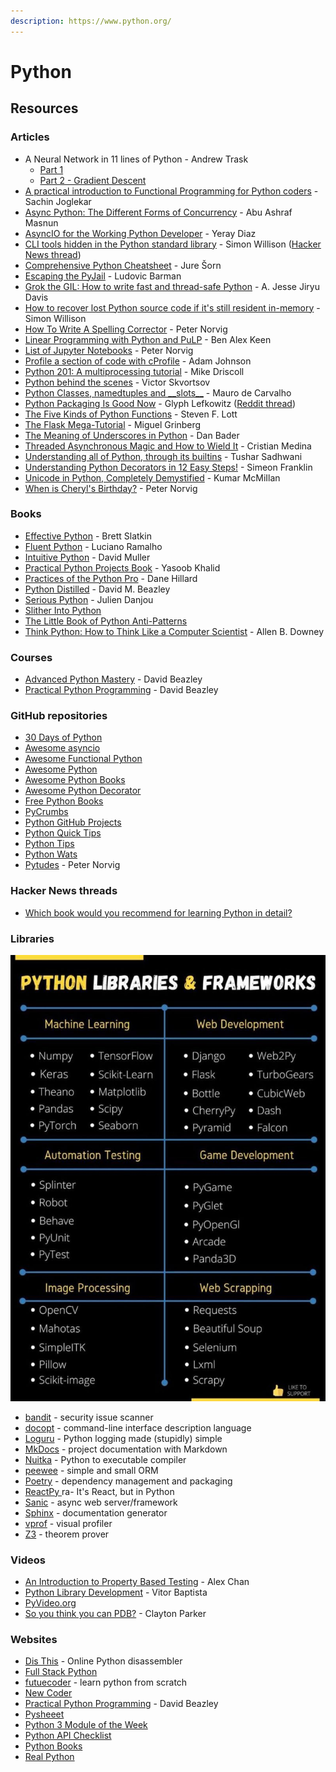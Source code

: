 ```yaml
---
description: https://www.python.org/
---
```


# Python

## Resources

### Articles

* A Neural Network in 11 lines of Python - Andrew Trask
  * [Part 1](https://iamtrask.github.io/2015/07/12/basic-python-network/)
  * [Part 2 - Gradient Descent](https://iamtrask.github.io/2015/07/27/python-network-part2/)
* [A practical introduction to Functional Programming for Python coders](https://codesachin.wordpress.com/2016/04/03/a-practical-introduction-to-functional-programming-for-python-coders/) - Sachin Joglekar
* [Async Python: The Different Forms of Concurrency](https://masnun.rocks/2016/10/06/async-python-the-different-forms-of-concurrency/) - Abu Ashraf Masnun
* [AsyncIO for the Working Python Developer](https://yeraydiazdiaz.medium.com/asyncio-for-the-working-python-developer-5c468e6e2e8e) - Yeray Diaz
* [CLI tools hidden in the Python standard library](https://til.simonwillison.net/python/stdlib-cli-tools) - Simon Willison ([Hacker News thread](https://news.ycombinator.com/item?id=36515531))
* [Comprehensive Python Cheatsheet](https://gto76.github.io/python-cheatsheet/) - Jure Šorn
* [Escaping the PyJail](https://lbarman.ch/blog/pyjail/) - Ludovic Barman
* [Grok the GIL: How to write fast and thread-safe Python](https://opensource.com/article/17/4/grok-gil) - A. Jesse Jiryu Davis
* [How to recover lost Python source code if it's still resident in-memory](https://gist.github.com/simonw/8aa492e59265c1a021f5c5618f9e6b12) - Simon Willison
* [How To Write A Spelling Corrector](https://norvig.com/spell-correct.html) - Peter Norvig
* [Linear Programming with Python and PuLP](https://benalexkeen.com/linear-programming-with-python-and-pulp/) - Ben Alex Keen
* [List of Jupyter Notebooks](https://norvig.com/ipython/README.html) - Peter Norvig
* [Profile a section of code with cProfile](https://adamj.eu/tech/2023/07/23/python-profile-section-cprofile/) - Adam Johnson
* [Python 201: A multiprocessing tutorial](https://www.blog.pythonlibrary.org/2016/08/02/python-201-a-multiprocessing-tutorial/) - Mike Driscoll
* [Python behind the scenes](https://tenthousandmeters.com/tag/python-behind-the-scenes/) - Victor Skvortsov
* [Python Classes, namedtuples and \_\_slots\_\_](https://maurodec.com/blog/classes-namedtuples-slots/) - Mauro de Carvalho
* [Python Packaging Is Good Now](https://glyph.twistedmatrix.com/2016/08/python-packaging.html) - Glyph Lefkowitz ([Reddit thread](https://www.reddit.com/r/Python/comments/4xnip4/python\_packaging\_is\_good\_now/))
* [The Five Kinds of Python Functions](https://slott56.github.io/five-kinds-of-python-functions/assets/player/KeynoteDHTMLPlayer.html#0) - Steven F. Lott
* [The Flask Mega-Tutorial](https://blog.miguelgrinberg.com/post/the-flask-mega-tutorial-part-i-hello-world) - Miguel Grinberg
* [The Meaning of Underscores in Python](https://dbader.org/blog/meaning-of-underscores-in-python) - Dan Bader
* [Threaded Asynchronous Magic and How to Wield It](https://medium.com/hackernoon/threaded-asynchronous-magic-and-how-to-wield-it-bba9ed602c32) - Cristian Medina
* [Understanding all of Python, through its builtins](https://sadh.life/post/builtins/) - Tushar Sadhwani
* [Understanding Python Decorators in 12 Easy Steps!](http://simeonfranklin.com/blog/2012/jul/1/python-decorators-in-12-steps/) - Simeon Franklin
* [Unicode in Python, Completely Demystified](http://farmdev.com/talks/unicode/) - Kumar McMiIlan
* [When is Cheryl's Birthday?](https://nbviewer.jupyter.org/url/norvig.com/ipython/Cheryl.ipynb) - Peter Norvig

### Books

* [Effective Python](https://effectivepython.com/) - Brett Slatkin
* [Fluent Python](https://www.oreilly.com/library/view/fluent-python/9781491946237/) - Luciano Ramalho
* [Intuitive Python](https://pragprog.com/titles/dmpython/intuitive-python/) - David Muller
* [Practical Python Projects Book](https://practicalpython.yasoob.me/index.html) - Yasoob Khalid
* [Practices of the Python Pro](https://www.manning.com/books/practices-of-the-python-pro) - Dane Hillard
* [Python Distilled](http://www.dabeaz.com/python-distilled/) - David M. Beazley
* [Serious Python](https://nostarch.com/seriouspython) - Julien Danjou
* [Slither Into Python](https://www.slitherintopython.com/)
* [The Little Book of Python Anti-Patterns](https://docs.quantifiedcode.com/python-anti-patterns/index.html)
* [Think Python: How to Think Like a Computer Scientist](https://greenteapress.com/thinkpython2/html/index.html) - Allen B. Downey

### Courses

* [Advanced Python Mastery](https://github.com/dabeaz-course/python-mastery) - David Beazley
* [Practical Python Programming](https://dabeaz-course.github.io/practical-python/) - David Beazley

### GitHub repositories

* [30 Days of Python](https://github.com/Asabeneh/30-Days-Of-Python)
* [Awesome asyncio](https://github.com/timofurrer/awesome-asyncio)
* [Awesome Functional Python](https://github.com/sfermigier/awesome-functional-python)
* [Awesome Python](https://github.com/vinta/awesome-python)
* [Awesome Python Books](https://github.com/Junnplus/awesome-python-books)
* [Awesome Python Decorator](https://github.com/Junnplus/awesome-python-books)
* [Free Python Books](https://github.com/pamoroso/free-python-books)
* [PyCrumbs](https://github.com/kirang89/pycrumbs)
* [Python GitHub Projects](https://github.com/checkcheckzz/python-github-projects)
* [Python Quick Tips](https://gist.github.com/sreeragh-ar/7facbf6aace844692eb0dd8f32ee5d4c)
* [Python Tips](https://github.com/smoqadam/python-tips)
* [Python Wats](https://github.com/cosmologicon/pywat)
* [Pytudes](https://github.com/norvig/pytudes) - Peter Norvig

### Hacker News threads

* [Which book would you recommend for learning Python in detail?](https://news.ycombinator.com/item?id=34569425)

### Libraries

![](<../../.gitbook/assets/image (3).png>)

* [bandit](https://bandit.readthedocs.io/en/latest/) - security issue scanner
* [docopt](https://docopt.org/) - command-line interface description language
* [Loguru](https://github.com/Delgan/loguru) - Python logging made (stupidly) simple
* [MkDocs](https://www.mkdocs.org/) - project documentation with Markdown
* [Nuitka](https://nuitka.net/) - Python to executable compiler
* [peewee](https://docs.peewee-orm.com/en/latest/index.html) - simple and small ORM
* [Poetry](https://python-poetry.org/) - dependency management and packaging
* [ReactPy ](https://github.com/reactive-python/reactpy)ra- It's React, but in Python
* [Sanic](https://sanicframework.org/en/) - async web server/framework
* [Sphinx](https://www.sphinx-doc.org/en/master/index.html) - documentation generator
* [vprof](https://github.com/nvdv/vprof) - visual profiler
* [Z3](https://github.com/Z3Prover/z3) - theorem prover

### Videos

* [An Introduction to Property Based Testing](https://www.youtube.com/watch?v=fhFXg2f9D2A) - Alex Chan
* [Python Library Development](https://www.youtube.com/watch?v=F5BHCVlZly4) - Vitor Baptista
* [PyVideo.org](https://pyvideo.org/)
* [So you think you can PDB?](https://www.youtube.com/watch?v=P0pIW5tJrRM) - Clayton Parker

### Websites

* [Dis This](https://www.dis-this.com/) - Online Python disassembler
* [Full Stack Python](https://www.fullstackpython.com/)
* [futuecoder](https://futurecoder.io/) - learn python from scratch
* [New Coder](https://newcoder.io/tutorials/)
* [Practical Python Programming](https://dabeaz-course.github.io/practical-python/) - David Beazley
* [Pysheeet](https://www.pythonsheets.com/)
* [Python 3 Module of the Week](https://pymotw.com/3/)
* [Python API Checklist](https://devchecklists.com/python-api-checklist/)
* [Python Books](https://pythonbooks.org/)
* [Real Python](https://realpython.com/)

